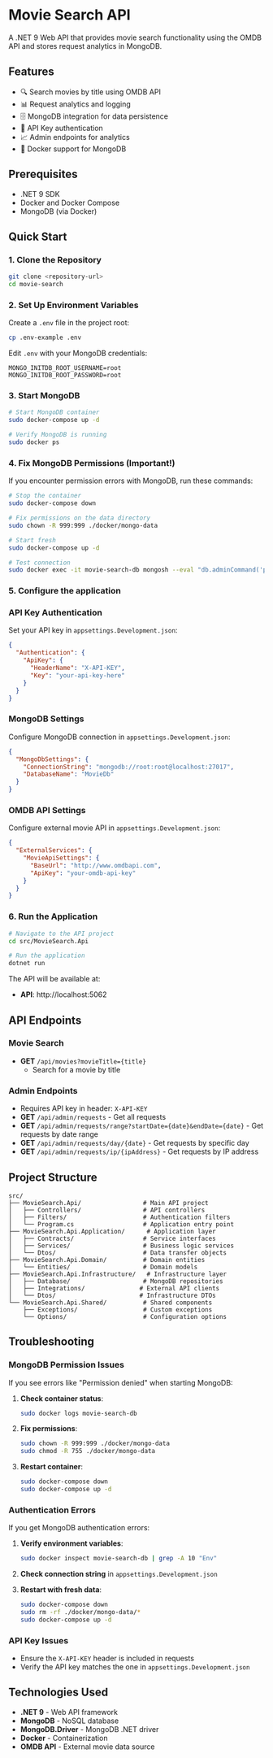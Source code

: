 # Movie Search API

A .NET 9 Web API that provides movie search functionality using the OMDB API and stores request analytics in MongoDB.

## Features

- 🔍 Search movies by title using OMDB API
- 📊 Request analytics and logging
- 🗄️ MongoDB integration for data persistence
- 🔐 API Key authentication
- 📈 Admin endpoints for analytics
- 🐳 Docker support for MongoDB

## Prerequisites

- .NET 9 SDK
- Docker and Docker Compose
- MongoDB (via Docker)

## Quick Start

### 1. Clone the Repository
```bash
git clone <repository-url>
cd movie-search
```

### 2. Set Up Environment Variables
Create a `.env` file in the project root:
```bash
cp .env-example .env
```

Edit `.env` with your MongoDB credentials:
```env
MONGO_INITDB_ROOT_USERNAME=root
MONGO_INITDB_ROOT_PASSWORD=root
```

### 3. Start MongoDB
```bash
# Start MongoDB container
sudo docker-compose up -d

# Verify MongoDB is running
sudo docker ps
```

### 4. Fix MongoDB Permissions (Important!)
If you encounter permission errors with MongoDB, run these commands:

```bash
# Stop the container
sudo docker-compose down

# Fix permissions on the data directory
sudo chown -R 999:999 ./docker/mongo-data

# Start fresh
sudo docker-compose up -d

# Test connection
sudo docker exec -it movie-search-db mongosh --eval "db.adminCommand('ping')"
```

### 5. Configure the application

### API Key Authentication
Set your API key in `appsettings.Development.json`:
```json
{
  "Authentication": {
    "ApiKey": {
      "HeaderName": "X-API-KEY",
      "Key": "your-api-key-here"
    }
  }
}
```

### MongoDB Settings
Configure MongoDB connection in `appsettings.Development.json`:
```json
{
  "MongoDbSettings": {
    "ConnectionString": "mongodb://root:root@localhost:27017",
    "DatabaseName": "MovieDb"
  }
}
```

### OMDB API Settings
Configure external movie API in `appsettings.Development.json`:
```json
{
  "ExternalServices": {
    "MovieApiSettings": {
      "BaseUrl": "http://www.omdbapi.com",
      "ApiKey": "your-omdb-api-key"
    }
  }
}
```

### 6. Run the Application
```bash
# Navigate to the API project
cd src/MovieSearch.Api

# Run the application
dotnet run
```

The API will be available at:
- **API**: http://localhost:5062

## API Endpoints

### Movie Search
- **GET** `/api/movies?movieTitle={title}`
  - Search for a movie by title

### Admin Endpoints
- Requires API key in header: `X-API-KEY`
- **GET** `/api/admin/requests` - Get all requests
- **GET** `/api/admin/requests/range?startDate={date}&endDate={date}` - Get requests by date range
- **GET** `/api/admin/requests/day/{date}` - Get requests by specific day
- **GET** `/api/admin/requests/ip/{ipAddress}` - Get requests by IP address

## Project Structure

```
src/
├── MovieSearch.Api/                 # Main API project
│   ├── Controllers/                 # API controllers
│   ├── Filters/                     # Authentication filters
│   └── Program.cs                   # Application entry point
├── MovieSearch.Api.Application/      # Application layer
│   ├── Contracts/                   # Service interfaces
│   ├── Services/                    # Business logic services
│   └── Dtos/                        # Data transfer objects
├── MovieSearch.Api.Domain/          # Domain entities
│   └── Entities/                    # Domain models
├── MovieSearch.Api.Infrastructure/   # Infrastructure layer
│   ├── Database/                    # MongoDB repositories
│   ├── Integrations/               # External API clients
│   └── Dtos/                       # Infrastructure DTOs
└── MovieSearch.Api.Shared/          # Shared components
    ├── Exceptions/                  # Custom exceptions
    └── Options/                     # Configuration options
```

## Troubleshooting

### MongoDB Permission Issues
If you see errors like "Permission denied" when starting MongoDB:

1. **Check container status**:
   ```bash
   sudo docker logs movie-search-db
   ```

2. **Fix permissions**:
   ```bash
   sudo chown -R 999:999 ./docker/mongo-data
   sudo chmod -R 755 ./docker/mongo-data
   ```

3. **Restart container**:
   ```bash
   sudo docker-compose down
   sudo docker-compose up -d
   ```

### Authentication Errors
If you get MongoDB authentication errors:

1. **Verify environment variables**:
   ```bash
   sudo docker inspect movie-search-db | grep -A 10 "Env"
   ```

2. **Check connection string** in `appsettings.Development.json`

3. **Restart with fresh data**:
   ```bash
   sudo docker-compose down
   sudo rm -rf ./docker/mongo-data/*
   sudo docker-compose up -d
   ```

### API Key Issues
- Ensure the `X-API-KEY` header is included in requests
- Verify the API key matches the one in `appsettings.Development.json`

## Technologies Used

- **.NET 9** - Web API framework
- **MongoDB** - NoSQL database
- **MongoDB.Driver** - MongoDB .NET driver
- **Docker** - Containerization
- **OMDB API** - External movie data source